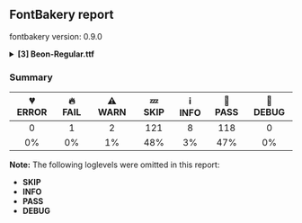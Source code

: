 ## FontBakery report

fontbakery version: 0.9.0

<details><summary><b>[3] Beon-Regular.ttf</b></summary><div><details><summary>🔥 <b>FAIL:</b> Do we have the latest version of FontBakery installed? (<a href="https://font-bakery.readthedocs.io/en/stable/fontbakery/profiles/universal.html#com.google.fonts/check/fontbakery_version">com.google.fonts/check/fontbakery_version</a>)</summary><div>


* 🔥 **FAIL** Current FontBakery version is 0.9.0, while a newer 0.9.2 is already available. Please upgrade it with 'pip install -U fontbakery' [code: outdated-fontbakery]
</div></details><details><summary>⚠ <b>WARN:</b> Is there kerning info for non-ligated sequences? (<a href="https://font-bakery.readthedocs.io/en/stable/fontbakery/profiles/googlefonts.html#com.google.fonts/check/kerning_for_non_ligated_sequences">com.google.fonts/check/kerning_for_non_ligated_sequences</a>)</summary><div>


* ⚠ **WARN** GPOS table lacks kerning info for the following non-ligated sequences:

	- f + f

	- f + l

	- l + f

	- f + i

	- i + l [code: lacks-kern-info]
</div></details><details><summary>⚠ <b>WARN:</b> Check if each glyph has the recommended amount of contours. (<a href="https://font-bakery.readthedocs.io/en/stable/fontbakery/profiles/universal.html#com.google.fonts/check/contour_count">com.google.fonts/check/contour_count</a>)</summary><div>


* ⚠ **WARN** This check inspects the glyph outlines and detects the total number of contours in each of them. The expected values are infered from the typical ammounts of contours observed in a large collection of reference font families. The divergences listed below may simply indicate a significantly different design on some of your glyphs. On the other hand, some of these may flag actual bugs in the font such as glyphs mapped to an incorrect codepoint. Please consider reviewing the design and codepoint assignment of these to make sure they are correct.

The following glyphs do not have the recommended number of contours:

	- Glyph name: numbersign	Contours detected: 8	Expected: 2

	- Glyph name: asterisk	Contours detected: 8	Expected: 1or4

	- Glyph name: plus	Contours detected: 3	Expected: 1

	- Glyph name: one	Contours detected: 2	Expected: 1

	- Glyph name: two	Contours detected: 2	Expected: 1

	- Glyph name: three	Contours detected: 2	Expected: 1

	- Glyph name: four	Contours detected: 3	Expected: 1or2

	- Glyph name: five	Contours detected: 3	Expected: 1

	- Glyph name: seven	Contours detected: 2	Expected: 1

	- Glyph name: eight	Contours detected: 1	Expected: 3

	- Glyph name: less	Contours detected: 2	Expected: 1

	- Glyph name: greater	Contours detected: 2	Expected: 1

	- Glyph name: A	Contours detected: 3	Expected: 2

	- Glyph name: E	Contours detected: 4	Expected: 1

	- Glyph name: F	Contours detected: 3	Expected: 1

	- Glyph name: G	Contours detected: 2	Expected: 1

	- Glyph name: H	Contours detected: 3	Expected: 1

	- Glyph name: J	Contours detected: 2	Expected: 1

	- Glyph name: K	Contours detected: 3	Expected: 1or2

	- Glyph name: L	Contours detected: 2	Expected: 1

	- Glyph name: M	Contours detected: 4	Expected: 1

	- Glyph name: N	Contours detected: 3	Expected: 1

	- Glyph name: R	Contours detected: 3	Expected: 1or2

	- Glyph name: S	Contours detected: 3	Expected: 1

	- Glyph name: T	Contours detected: 2	Expected: 1

	- Glyph name: U	Contours detected: 3	Expected: 1

	- Glyph name: V	Contours detected: 2	Expected: 1

	- Glyph name: W	Contours detected: 4	Expected: 1or2

	- Glyph name: X	Contours detected: 3	Expected: 1

	- Glyph name: Y	Contours detected: 3	Expected: 1

	- Glyph name: Z	Contours detected: 3	Expected: 1

	- Glyph name: bracketleft	Contours detected: 3	Expected: 1

	- Glyph name: bracketright	Contours detected: 3	Expected: 1

	- Glyph name: asciicircum	Contours detected: 2	Expected: 1

	- Glyph name: f	Contours detected: 3	Expected: 1

	- Glyph name: h	Contours detected: 2	Expected: 1

	- Glyph name: j	Contours detected: 3	Expected: 2

	- Glyph name: k	Contours detected: 3	Expected: 1or2

	- Glyph name: m	Contours detected: 3	Expected: 1

	- Glyph name: n	Contours detected: 2	Expected: 1

	- Glyph name: r	Contours detected: 2	Expected: 1

	- Glyph name: s	Contours detected: 2	Expected: 1

	- Glyph name: t	Contours detected: 3	Expected: 1

	- Glyph name: u	Contours detected: 2	Expected: 1

	- Glyph name: v	Contours detected: 2	Expected: 1

	- Glyph name: w	Contours detected: 5	Expected: 1

	- Glyph name: x	Contours detected: 3	Expected: 1

	- Glyph name: y	Contours detected: 3	Expected: 1

	- Glyph name: z	Contours detected: 3	Expected: 1

	- Glyph name: braceleft	Contours detected: 2	Expected: 1

	- Glyph name: braceright	Contours detected: 2	Expected: 1

	- Glyph name: cent	Contours detected: 3	Expected: 1or2

	- Glyph name: sterling	Contours detected: 4	Expected: 1or2

	- Glyph name: currency	Contours detected: 6	Expected: 2

	- Glyph name: yen	Contours detected: 6	Expected: 1or2

	- Glyph name: section	Contours detected: 3	Expected: 2

	- Glyph name: guillemotleft	Contours detected: 4	Expected: 2

	- Glyph name: logicalnot	Contours detected: 2	Expected: 1

	- Glyph name: registered	Contours detected: 5	Expected: 3or4

	- Glyph name: plusminus	Contours detected: 4	Expected: 1or2

	- Glyph name: uni00B2	Contours detected: 2	Expected: 1

	- Glyph name: uni00B3	Contours detected: 2	Expected: 1

	- Glyph name: uni00B5	Contours detected: 3	Expected: 1

	- Glyph name: uni00B9	Contours detected: 2	Expected: 1

	- Glyph name: guillemotright	Contours detected: 4	Expected: 2

	- Glyph name: onequarter	Contours detected: 6	Expected: 3or4

	- Glyph name: onehalf	Contours detected: 5	Expected: 3

	- Glyph name: threequarters	Contours detected: 6	Expected: 3or4

	- Glyph name: Agrave	Contours detected: 4	Expected: 3

	- Glyph name: Aacute	Contours detected: 4	Expected: 3

	- Glyph name: Acircumflex	Contours detected: 4	Expected: 3

	- Glyph name: Atilde	Contours detected: 4	Expected: 3

	- Glyph name: Adieresis	Contours detected: 5	Expected: 4

	- Glyph name: Aring	Contours detected: 5	Expected: 3or4

	- Glyph name: AE	Contours detected: 6	Expected: 2

	- Glyph name: Egrave	Contours detected: 5	Expected: 2

	- Glyph name: Eacute	Contours detected: 5	Expected: 2

	- Glyph name: Ecircumflex	Contours detected: 5	Expected: 2

	- Glyph name: Edieresis	Contours detected: 6	Expected: 3

	- Glyph name: Eth	Contours detected: 4	Expected: 2

	- Glyph name: Ntilde	Contours detected: 4	Expected: 2

	- Glyph name: multiply	Contours detected: 3	Expected: 1

	- Glyph name: Ugrave	Contours detected: 4	Expected: 2

	- Glyph name: Uacute	Contours detected: 4	Expected: 2

	- Glyph name: Ucircumflex	Contours detected: 4	Expected: 2

	- Glyph name: Udieresis	Contours detected: 5	Expected: 3

	- Glyph name: Yacute	Contours detected: 4	Expected: 2

	- Glyph name: germandbls	Contours detected: 4	Expected: 1

	- Glyph name: ae	Contours detected: 4	Expected: 3

	- Glyph name: eth	Contours detected: 4	Expected: 2

	- Glyph name: ntilde	Contours detected: 3	Expected: 2

	- Glyph name: ugrave	Contours detected: 3	Expected: 2

	- Glyph name: uacute	Contours detected: 3	Expected: 2

	- Glyph name: ucircumflex	Contours detected: 3	Expected: 2

	- Glyph name: udieresis	Contours detected: 4	Expected: 3

	- Glyph name: yacute	Contours detected: 4	Expected: 2

	- Glyph name: ydieresis	Contours detected: 5	Expected: 3

	- Glyph name: Amacron	Contours detected: 4	Expected: 3

	- Glyph name: Abreve	Contours detected: 4	Expected: 3

	- Glyph name: Aogonek	Contours detected: 4	Expected: 2or3

	- Glyph name: aogonek	Contours detected: 3	Expected: 2

	- Glyph name: Dcroat	Contours detected: 4	Expected: 2

	- Glyph name: dcroat	Contours detected: 4	Expected: 2

	- Glyph name: Emacron	Contours detected: 5	Expected: 2

	- Glyph name: Ebreve	Contours detected: 5	Expected: 2

	- Glyph name: Edotaccent	Contours detected: 5	Expected: 2

	- Glyph name: Eogonek	Contours detected: 5	Expected: 1or2

	- Glyph name: eogonek	Contours detected: 3	Expected: 2

	- Glyph name: Ecaron	Contours detected: 5	Expected: 2

	- Glyph name: Gcircumflex	Contours detected: 3	Expected: 2

	- Glyph name: Gbreve	Contours detected: 3	Expected: 2

	- Glyph name: Gdotaccent	Contours detected: 3	Expected: 2

	- Glyph name: uni0122	Contours detected: 3	Expected: 2

	- Glyph name: Hcircumflex	Contours detected: 4	Expected: 2

	- Glyph name: hcircumflex	Contours detected: 3	Expected: 2

	- Glyph name: Hbar	Contours detected: 4	Expected: 2

	- Glyph name: hbar	Contours detected: 4	Expected: 1

	- Glyph name: IJ	Contours detected: 3	Expected: 1or2

	- Glyph name: ij	Contours detected: 5	Expected: 3or4

	- Glyph name: jcircumflex	Contours detected: 3	Expected: 2

	- Glyph name: uni0136	Contours detected: 4	Expected: 2or3

	- Glyph name: uni0137	Contours detected: 4	Expected: 2or3

	- Glyph name: kgreenlandic	Contours detected: 3	Expected: 1or2

	- Glyph name: Lacute	Contours detected: 3	Expected: 2

	- Glyph name: uni013B	Contours detected: 3	Expected: 2

	- Glyph name: Lcaron	Contours detected: 3	Expected: 2

	- Glyph name: Ldot	Contours detected: 3	Expected: 2

	- Glyph name: Lslash	Contours detected: 4	Expected: 1

	- Glyph name: lslash	Contours detected: 3	Expected: 1

	- Glyph name: Nacute	Contours detected: 4	Expected: 2

	- Glyph name: nacute	Contours detected: 3	Expected: 2

	- Glyph name: uni0145	Contours detected: 4	Expected: 2

	- Glyph name: uni0146	Contours detected: 3	Expected: 2

	- Glyph name: Ncaron	Contours detected: 4	Expected: 2

	- Glyph name: ncaron	Contours detected: 3	Expected: 2

	- Glyph name: napostrophe	Contours detected: 3	Expected: 2

	- Glyph name: Eng	Contours detected: 3	Expected: 1

	- Glyph name: eng	Contours detected: 2	Expected: 1

	- Glyph name: OE	Contours detected: 5	Expected: 2

	- Glyph name: oe	Contours detected: 5	Expected: 3

	- Glyph name: Racute	Contours detected: 4	Expected: 3

	- Glyph name: racute	Contours detected: 3	Expected: 2

	- Glyph name: uni0156	Contours detected: 4	Expected: 3

	- Glyph name: uni0157	Contours detected: 3	Expected: 2

	- Glyph name: Rcaron	Contours detected: 4	Expected: 3

	- Glyph name: rcaron	Contours detected: 3	Expected: 2

	- Glyph name: Sacute	Contours detected: 4	Expected: 2

	- Glyph name: sacute	Contours detected: 3	Expected: 2

	- Glyph name: Scircumflex	Contours detected: 4	Expected: 2

	- Glyph name: scircumflex	Contours detected: 3	Expected: 2

	- Glyph name: Scedilla	Contours detected: 4	Expected: 1or2

	- Glyph name: scedilla	Contours detected: 3	Expected: 1or2

	- Glyph name: Scaron	Contours detected: 4	Expected: 2

	- Glyph name: scaron	Contours detected: 3	Expected: 2

	- Glyph name: uni0162	Contours detected: 3	Expected: 1or2

	- Glyph name: uni0163	Contours detected: 4	Expected: 1or2

	- Glyph name: Tcaron	Contours detected: 3	Expected: 2

	- Glyph name: tcaron	Contours detected: 4	Expected: 2

	- Glyph name: Tbar	Contours detected: 4	Expected: 1

	- Glyph name: tbar	Contours detected: 5	Expected: 1

	- Glyph name: Utilde	Contours detected: 4	Expected: 2

	- Glyph name: utilde	Contours detected: 3	Expected: 2

	- Glyph name: Umacron	Contours detected: 4	Expected: 2

	- Glyph name: umacron	Contours detected: 3	Expected: 2

	- Glyph name: Ubreve	Contours detected: 4	Expected: 2

	- Glyph name: ubreve	Contours detected: 3	Expected: 2

	- Glyph name: Uring	Contours detected: 5	Expected: 3

	- Glyph name: uring	Contours detected: 4	Expected: 3

	- Glyph name: Uhungarumlaut	Contours detected: 5	Expected: 3

	- Glyph name: uhungarumlaut	Contours detected: 4	Expected: 3

	- Glyph name: Uogonek	Contours detected: 4	Expected: 1

	- Glyph name: uogonek	Contours detected: 3	Expected: 1

	- Glyph name: Wcircumflex	Contours detected: 5	Expected: 2

	- Glyph name: wcircumflex	Contours detected: 6	Expected: 2

	- Glyph name: Ycircumflex	Contours detected: 4	Expected: 2

	- Glyph name: ycircumflex	Contours detected: 4	Expected: 2

	- Glyph name: Ydieresis	Contours detected: 5	Expected: 3

	- Glyph name: Zacute	Contours detected: 4	Expected: 2

	- Glyph name: zacute	Contours detected: 4	Expected: 2

	- Glyph name: Zdotaccent	Contours detected: 4	Expected: 2

	- Glyph name: zdotaccent	Contours detected: 4	Expected: 2

	- Glyph name: Zcaron	Contours detected: 4	Expected: 2

	- Glyph name: zcaron	Contours detected: 4	Expected: 2

	- Glyph name: florin	Contours detected: 3	Expected: 1

	- Glyph name: uni019D	Contours detected: 3	Expected: 1

	- Glyph name: Gcaron	Contours detected: 3	Expected: 2

	- Glyph name: uni01EA	Contours detected: 3	Expected: 2

	- Glyph name: uni01EB	Contours detected: 3	Expected: 2

	- Glyph name: Aringacute	Contours detected: 6	Expected: 3, 4or5

	- Glyph name: AEacute	Contours detected: 7	Expected: 3

	- Glyph name: aeacute	Contours detected: 5	Expected: 4

	- Glyph name: uni0218	Contours detected: 4	Expected: 2

	- Glyph name: uni0219	Contours detected: 3	Expected: 2

	- Glyph name: uni021A	Contours detected: 3	Expected: 2

	- Glyph name: uni021B	Contours detected: 4	Expected: 2

	- Glyph name: uni0232	Contours detected: 4	Expected: 2

	- Glyph name: uni0233	Contours detected: 4	Expected: 2

	- Glyph name: uni0237	Contours detected: 2	Expected: 1

	- Glyph name: uni0272	Contours detected: 2	Expected: 1

	- Glyph name: uni0394	Contours detected: 3	Expected: 2

	- Glyph name: uni03A9	Contours detected: 3	Expected: 1

	- Glyph name: uni03BC	Contours detected: 3	Expected: 1

	- Glyph name: pi	Contours detected: 3	Expected: 1

	- Glyph name: uni1E08	Contours detected: 3	Expected: 2

	- Glyph name: uni1E09	Contours detected: 3	Expected: 2

	- Glyph name: uni1E14	Contours detected: 6	Expected: 3

	- Glyph name: uni1E16	Contours detected: 6	Expected: 3

	- Glyph name: uni1E1C	Contours detected: 6	Expected: 2

	- Glyph name: uni1E1D	Contours detected: 4	Expected: 3

	- Glyph name: uni1E20	Contours detected: 3	Expected: 2

	- Glyph name: uni1E24	Contours detected: 4	Expected: 2

	- Glyph name: uni1E25	Contours detected: 3	Expected: 2

	- Glyph name: uni1E2A	Contours detected: 4	Expected: 2

	- Glyph name: uni1E2B	Contours detected: 3	Expected: 2

	- Glyph name: uni1E36	Contours detected: 3	Expected: 2

	- Glyph name: uni1E3A	Contours detected: 3	Expected: 2

	- Glyph name: uni1E42	Contours detected: 5	Expected: 2

	- Glyph name: uni1E43	Contours detected: 4	Expected: 2

	- Glyph name: uni1E44	Contours detected: 4	Expected: 2

	- Glyph name: uni1E45	Contours detected: 3	Expected: 2

	- Glyph name: uni1E46	Contours detected: 4	Expected: 2

	- Glyph name: uni1E47	Contours detected: 3	Expected: 2

	- Glyph name: uni1E48	Contours detected: 4	Expected: 2

	- Glyph name: uni1E49	Contours detected: 3	Expected: 2

	- Glyph name: uni1E5A	Contours detected: 4	Expected: 3

	- Glyph name: uni1E5B	Contours detected: 3	Expected: 2

	- Glyph name: uni1E5E	Contours detected: 4	Expected: 3

	- Glyph name: uni1E5F	Contours detected: 3	Expected: 2

	- Glyph name: uni1E60	Contours detected: 4	Expected: 2

	- Glyph name: uni1E61	Contours detected: 3	Expected: 2

	- Glyph name: uni1E62	Contours detected: 4	Expected: 2

	- Glyph name: uni1E63	Contours detected: 3	Expected: 2

	- Glyph name: uni1E64	Contours detected: 5	Expected: 3

	- Glyph name: uni1E65	Contours detected: 4	Expected: 3

	- Glyph name: uni1E66	Contours detected: 5	Expected: 3

	- Glyph name: uni1E67	Contours detected: 4	Expected: 3

	- Glyph name: uni1E68	Contours detected: 5	Expected: 3

	- Glyph name: uni1E69	Contours detected: 4	Expected: 3

	- Glyph name: uni1E6C	Contours detected: 3	Expected: 2

	- Glyph name: uni1E6D	Contours detected: 4	Expected: 2

	- Glyph name: uni1E6E	Contours detected: 3	Expected: 2

	- Glyph name: uni1E6F	Contours detected: 4	Expected: 2

	- Glyph name: uni1E78	Contours detected: 5	Expected: 3

	- Glyph name: uni1E79	Contours detected: 4	Expected: 3

	- Glyph name: uni1E7A	Contours detected: 6	Expected: 4

	- Glyph name: uni1E7B	Contours detected: 5	Expected: 4

	- Glyph name: Wgrave	Contours detected: 5	Expected: 2

	- Glyph name: wgrave	Contours detected: 6	Expected: 2

	- Glyph name: Wacute	Contours detected: 5	Expected: 2

	- Glyph name: wacute	Contours detected: 6	Expected: 2

	- Glyph name: Wdieresis	Contours detected: 6	Expected: 3

	- Glyph name: wdieresis	Contours detected: 7	Expected: 3

	- Glyph name: uni1E8E	Contours detected: 4	Expected: 2

	- Glyph name: uni1E8F	Contours detected: 4	Expected: 2

	- Glyph name: uni1E92	Contours detected: 4	Expected: 2

	- Glyph name: uni1E93	Contours detected: 4	Expected: 2

	- Glyph name: uni1E97	Contours detected: 5	Expected: 3

	- Glyph name: uni1E9E	Contours detected: 4	Expected: 1

	- Glyph name: uni1EA0	Contours detected: 4	Expected: 3

	- Glyph name: uni1EB8	Contours detected: 5	Expected: 2

	- Glyph name: uni1EBC	Contours detected: 5	Expected: 2

	- Glyph name: uni1EE4	Contours detected: 4	Expected: 2

	- Glyph name: uni1EE5	Contours detected: 3	Expected: 2

	- Glyph name: Ygrave	Contours detected: 4	Expected: 2

	- Glyph name: ygrave	Contours detected: 4	Expected: 2

	- Glyph name: uni1EF8	Contours detected: 4	Expected: 2

	- Glyph name: uni1EF9	Contours detected: 4	Expected: 2

	- Glyph name: dagger	Contours detected: 3	Expected: 1or2

	- Glyph name: daggerdbl	Contours detected: 5	Expected: 1or3

	- Glyph name: guilsinglleft	Contours detected: 2	Expected: 1

	- Glyph name: guilsinglright	Contours detected: 2	Expected: 1

	- Glyph name: uni2074	Contours detected: 3	Expected: 1or2

	- Glyph name: uni2075	Contours detected: 3	Expected: 1

	- Glyph name: uni2077	Contours detected: 2	Expected: 1

	- Glyph name: uni2078	Contours detected: 1	Expected: 3

	- Glyph name: uni2081	Contours detected: 2	Expected: 1

	- Glyph name: uni2082	Contours detected: 2	Expected: 1

	- Glyph name: uni2083	Contours detected: 2	Expected: 1

	- Glyph name: uni2084	Contours detected: 3	Expected: 1or2

	- Glyph name: uni2085	Contours detected: 3	Expected: 1

	- Glyph name: uni2087	Contours detected: 2	Expected: 1

	- Glyph name: uni2088	Contours detected: 1	Expected: 3

	- Glyph name: Euro	Contours detected: 5	Expected: 1or2

	- Glyph name: uni2116	Contours detected: 6	Expected: 3or4

	- Glyph name: trademark	Contours detected: 6	Expected: 2

	- Glyph name: uni2126	Contours detected: 3	Expected: 1

	- Glyph name: emptyset	Contours detected: 5	Expected: 3

	- Glyph name: uni2206	Contours detected: 3	Expected: 2

	- Glyph name: product	Contours detected: 3	Expected: 1

	- Glyph name: summation	Contours detected: 4	Expected: 1

	- Glyph name: radical	Contours detected: 3	Expected: 1

	- Glyph name: infinity	Contours detected: 1	Expected: 3

	- Glyph name: lessequal	Contours detected: 3	Expected: 2

	- Glyph name: greaterequal	Contours detected: 3	Expected: 2

	- Glyph name: lozenge	Contours detected: 4	Expected: 2

	- Glyph name: fi	Contours detected: 5	Expected: 1, 2or3

	- Glyph name: fl	Contours detected: 4	Expected: 1or2

	- Glyph name: A	Contours detected: 3	Expected: 2

	- Glyph name: AE	Contours detected: 6	Expected: 2

	- Glyph name: AEacute	Contours detected: 7	Expected: 3

	- Glyph name: Aacute	Contours detected: 4	Expected: 3

	- Glyph name: Abreve	Contours detected: 4	Expected: 3

	- Glyph name: Acircumflex	Contours detected: 4	Expected: 3

	- Glyph name: Adieresis	Contours detected: 5	Expected: 4

	- Glyph name: Agrave	Contours detected: 4	Expected: 3

	- Glyph name: Amacron	Contours detected: 4	Expected: 3

	- Glyph name: Aogonek	Contours detected: 4	Expected: 2or3

	- Glyph name: Aring	Contours detected: 5	Expected: 3or4

	- Glyph name: Aringacute	Contours detected: 6	Expected: 3, 4or5

	- Glyph name: Atilde	Contours detected: 4	Expected: 3

	- Glyph name: Dcroat	Contours detected: 4	Expected: 2

	- Glyph name: E	Contours detected: 4	Expected: 1

	- Glyph name: Eacute	Contours detected: 5	Expected: 2

	- Glyph name: Ebreve	Contours detected: 5	Expected: 2

	- Glyph name: Ecaron	Contours detected: 5	Expected: 2

	- Glyph name: Ecircumflex	Contours detected: 5	Expected: 2

	- Glyph name: Edieresis	Contours detected: 6	Expected: 3

	- Glyph name: Edotaccent	Contours detected: 5	Expected: 2

	- Glyph name: Egrave	Contours detected: 5	Expected: 2

	- Glyph name: Emacron	Contours detected: 5	Expected: 2

	- Glyph name: Eng	Contours detected: 3	Expected: 1

	- Glyph name: Eogonek	Contours detected: 5	Expected: 1or2

	- Glyph name: Eth	Contours detected: 4	Expected: 2

	- Glyph name: Euro	Contours detected: 5	Expected: 1or2

	- Glyph name: F	Contours detected: 3	Expected: 1

	- Glyph name: G	Contours detected: 2	Expected: 1

	- Glyph name: Gbreve	Contours detected: 3	Expected: 2

	- Glyph name: Gcaron	Contours detected: 3	Expected: 2

	- Glyph name: Gcircumflex	Contours detected: 3	Expected: 2

	- Glyph name: Gdotaccent	Contours detected: 3	Expected: 2

	- Glyph name: H	Contours detected: 3	Expected: 1

	- Glyph name: Hbar	Contours detected: 4	Expected: 2

	- Glyph name: Hcircumflex	Contours detected: 4	Expected: 2

	- Glyph name: IJ	Contours detected: 3	Expected: 1or2

	- Glyph name: J	Contours detected: 2	Expected: 1

	- Glyph name: K	Contours detected: 3	Expected: 1or2

	- Glyph name: L	Contours detected: 2	Expected: 1

	- Glyph name: Lacute	Contours detected: 3	Expected: 2

	- Glyph name: Lcaron	Contours detected: 3	Expected: 2

	- Glyph name: Ldot	Contours detected: 3	Expected: 2

	- Glyph name: Lslash	Contours detected: 4	Expected: 1

	- Glyph name: M	Contours detected: 4	Expected: 1

	- Glyph name: N	Contours detected: 3	Expected: 1

	- Glyph name: Nacute	Contours detected: 4	Expected: 2

	- Glyph name: Ncaron	Contours detected: 4	Expected: 2

	- Glyph name: Ntilde	Contours detected: 4	Expected: 2

	- Glyph name: OE	Contours detected: 5	Expected: 2

	- Glyph name: R	Contours detected: 3	Expected: 1or2

	- Glyph name: Racute	Contours detected: 4	Expected: 3

	- Glyph name: Rcaron	Contours detected: 4	Expected: 3

	- Glyph name: S	Contours detected: 3	Expected: 1

	- Glyph name: Sacute	Contours detected: 4	Expected: 2

	- Glyph name: Scaron	Contours detected: 4	Expected: 2

	- Glyph name: Scircumflex	Contours detected: 4	Expected: 2

	- Glyph name: T	Contours detected: 2	Expected: 1

	- Glyph name: Tbar	Contours detected: 4	Expected: 1

	- Glyph name: Tcaron	Contours detected: 3	Expected: 2

	- Glyph name: U	Contours detected: 3	Expected: 1

	- Glyph name: Uacute	Contours detected: 4	Expected: 2

	- Glyph name: Ubreve	Contours detected: 4	Expected: 2

	- Glyph name: Ucircumflex	Contours detected: 4	Expected: 2

	- Glyph name: Udieresis	Contours detected: 5	Expected: 3

	- Glyph name: Ugrave	Contours detected: 4	Expected: 2

	- Glyph name: Uhungarumlaut	Contours detected: 5	Expected: 3

	- Glyph name: Umacron	Contours detected: 4	Expected: 2

	- Glyph name: Uogonek	Contours detected: 4	Expected: 1

	- Glyph name: Uring	Contours detected: 5	Expected: 3

	- Glyph name: Utilde	Contours detected: 4	Expected: 2

	- Glyph name: V	Contours detected: 2	Expected: 1

	- Glyph name: W	Contours detected: 4	Expected: 1or2

	- Glyph name: Wacute	Contours detected: 5	Expected: 2

	- Glyph name: Wcircumflex	Contours detected: 5	Expected: 2

	- Glyph name: Wdieresis	Contours detected: 6	Expected: 3

	- Glyph name: Wgrave	Contours detected: 5	Expected: 2

	- Glyph name: X	Contours detected: 3	Expected: 1

	- Glyph name: Y	Contours detected: 3	Expected: 1

	- Glyph name: Yacute	Contours detected: 4	Expected: 2

	- Glyph name: Ycircumflex	Contours detected: 4	Expected: 2

	- Glyph name: Ydieresis	Contours detected: 5	Expected: 3

	- Glyph name: Ygrave	Contours detected: 4	Expected: 2

	- Glyph name: Z	Contours detected: 3	Expected: 1

	- Glyph name: Zacute	Contours detected: 4	Expected: 2

	- Glyph name: Zcaron	Contours detected: 4	Expected: 2

	- Glyph name: Zdotaccent	Contours detected: 4	Expected: 2

	- Glyph name: ae	Contours detected: 4	Expected: 3

	- Glyph name: aeacute	Contours detected: 5	Expected: 4

	- Glyph name: aogonek	Contours detected: 3	Expected: 2

	- Glyph name: asciicircum	Contours detected: 2	Expected: 1

	- Glyph name: asterisk	Contours detected: 8	Expected: 1or4

	- Glyph name: braceleft	Contours detected: 2	Expected: 1

	- Glyph name: braceright	Contours detected: 2	Expected: 1

	- Glyph name: bracketleft	Contours detected: 3	Expected: 1

	- Glyph name: bracketright	Contours detected: 3	Expected: 1

	- Glyph name: cent	Contours detected: 3	Expected: 1or2

	- Glyph name: currency	Contours detected: 6	Expected: 2

	- Glyph name: dagger	Contours detected: 3	Expected: 1or2

	- Glyph name: daggerdbl	Contours detected: 5	Expected: 1or3

	- Glyph name: dcroat	Contours detected: 4	Expected: 2

	- Glyph name: eight	Contours detected: 1	Expected: 3

	- Glyph name: emptyset	Contours detected: 5	Expected: 3

	- Glyph name: eng	Contours detected: 2	Expected: 1

	- Glyph name: eogonek	Contours detected: 3	Expected: 2

	- Glyph name: eth	Contours detected: 4	Expected: 2

	- Glyph name: f	Contours detected: 3	Expected: 1

	- Glyph name: fi	Contours detected: 5	Expected: 3

	- Glyph name: five	Contours detected: 3	Expected: 1

	- Glyph name: fl	Contours detected: 4	Expected: 2

	- Glyph name: four	Contours detected: 3	Expected: 1or2

	- Glyph name: germandbls	Contours detected: 4	Expected: 1

	- Glyph name: greater	Contours detected: 2	Expected: 1

	- Glyph name: greaterequal	Contours detected: 3	Expected: 2

	- Glyph name: guillemotleft	Contours detected: 4	Expected: 2

	- Glyph name: guillemotright	Contours detected: 4	Expected: 2

	- Glyph name: guilsinglleft	Contours detected: 2	Expected: 1

	- Glyph name: guilsinglright	Contours detected: 2	Expected: 1

	- Glyph name: h	Contours detected: 2	Expected: 1

	- Glyph name: hbar	Contours detected: 4	Expected: 1

	- Glyph name: hcircumflex	Contours detected: 3	Expected: 2

	- Glyph name: ij	Contours detected: 5	Expected: 3or4

	- Glyph name: infinity	Contours detected: 1	Expected: 3

	- Glyph name: j	Contours detected: 3	Expected: 2

	- Glyph name: jcircumflex	Contours detected: 3	Expected: 2

	- Glyph name: k	Contours detected: 3	Expected: 1or2

	- Glyph name: kgreenlandic	Contours detected: 3	Expected: 1or2

	- Glyph name: less	Contours detected: 2	Expected: 1

	- Glyph name: lessequal	Contours detected: 3	Expected: 2

	- Glyph name: logicalnot	Contours detected: 2	Expected: 1

	- Glyph name: lozenge	Contours detected: 4	Expected: 2

	- Glyph name: lslash	Contours detected: 3	Expected: 1

	- Glyph name: m	Contours detected: 3	Expected: 1

	- Glyph name: multiply	Contours detected: 3	Expected: 1

	- Glyph name: n	Contours detected: 2	Expected: 1

	- Glyph name: nacute	Contours detected: 3	Expected: 2

	- Glyph name: napostrophe	Contours detected: 3	Expected: 2

	- Glyph name: ncaron	Contours detected: 3	Expected: 2

	- Glyph name: ntilde	Contours detected: 3	Expected: 2

	- Glyph name: numbersign	Contours detected: 8	Expected: 2

	- Glyph name: oe	Contours detected: 5	Expected: 3

	- Glyph name: one	Contours detected: 2	Expected: 1

	- Glyph name: onehalf	Contours detected: 5	Expected: 3

	- Glyph name: onequarter	Contours detected: 6	Expected: 3or4

	- Glyph name: pi	Contours detected: 3	Expected: 1

	- Glyph name: plus	Contours detected: 3	Expected: 1

	- Glyph name: plusminus	Contours detected: 4	Expected: 1or2

	- Glyph name: product	Contours detected: 3	Expected: 1

	- Glyph name: r	Contours detected: 2	Expected: 1

	- Glyph name: racute	Contours detected: 3	Expected: 2

	- Glyph name: radical	Contours detected: 3	Expected: 1

	- Glyph name: rcaron	Contours detected: 3	Expected: 2

	- Glyph name: registered	Contours detected: 5	Expected: 3or4

	- Glyph name: s	Contours detected: 2	Expected: 1

	- Glyph name: sacute	Contours detected: 3	Expected: 2

	- Glyph name: scaron	Contours detected: 3	Expected: 2

	- Glyph name: scircumflex	Contours detected: 3	Expected: 2

	- Glyph name: section	Contours detected: 3	Expected: 2

	- Glyph name: seven	Contours detected: 2	Expected: 1

	- Glyph name: sterling	Contours detected: 4	Expected: 1or2

	- Glyph name: summation	Contours detected: 4	Expected: 1

	- Glyph name: t	Contours detected: 3	Expected: 1

	- Glyph name: tbar	Contours detected: 5	Expected: 1

	- Glyph name: tcaron	Contours detected: 4	Expected: 2

	- Glyph name: three	Contours detected: 2	Expected: 1

	- Glyph name: threequarters	Contours detected: 6	Expected: 3or4

	- Glyph name: trademark	Contours detected: 6	Expected: 2

	- Glyph name: two	Contours detected: 2	Expected: 1

	- Glyph name: u	Contours detected: 2	Expected: 1

	- Glyph name: uacute	Contours detected: 3	Expected: 2

	- Glyph name: ubreve	Contours detected: 3	Expected: 2

	- Glyph name: ucircumflex	Contours detected: 3	Expected: 2

	- Glyph name: udieresis	Contours detected: 4	Expected: 3

	- Glyph name: ugrave	Contours detected: 3	Expected: 2

	- Glyph name: uhungarumlaut	Contours detected: 4	Expected: 3

	- Glyph name: umacron	Contours detected: 3	Expected: 2

	- Glyph name: uni00B5	Contours detected: 3	Expected: 1

	- Glyph name: uni0122	Contours detected: 3	Expected: 2

	- Glyph name: uni0136	Contours detected: 4	Expected: 2or3

	- Glyph name: uni0137	Contours detected: 4	Expected: 2or3

	- Glyph name: uni013B	Contours detected: 3	Expected: 2

	- Glyph name: uni0145	Contours detected: 4	Expected: 2

	- Glyph name: uni0146	Contours detected: 3	Expected: 2

	- Glyph name: uni0156	Contours detected: 4	Expected: 3

	- Glyph name: uni0157	Contours detected: 3	Expected: 2

	- Glyph name: uni0162	Contours detected: 3	Expected: 1or2

	- Glyph name: uni0163	Contours detected: 4	Expected: 1or2

	- Glyph name: uni019D	Contours detected: 3	Expected: 1

	- Glyph name: uni0218	Contours detected: 4	Expected: 2

	- Glyph name: uni0219	Contours detected: 3	Expected: 2

	- Glyph name: uni021A	Contours detected: 3	Expected: 2

	- Glyph name: uni021B	Contours detected: 4	Expected: 2

	- Glyph name: uni0232	Contours detected: 4	Expected: 2

	- Glyph name: uni0233	Contours detected: 4	Expected: 2

	- Glyph name: uni0237	Contours detected: 2	Expected: 1

	- Glyph name: uni0272	Contours detected: 2	Expected: 1

	- Glyph name: uni0394	Contours detected: 3	Expected: 2

	- Glyph name: uni03A9	Contours detected: 3	Expected: 1

	- Glyph name: uni03BC	Contours detected: 3	Expected: 1

	- Glyph name: uni1E08	Contours detected: 3	Expected: 2

	- Glyph name: uni1E09	Contours detected: 3	Expected: 2

	- Glyph name: uni1E14	Contours detected: 6	Expected: 3

	- Glyph name: uni1E16	Contours detected: 6	Expected: 3

	- Glyph name: uni1E1C	Contours detected: 6	Expected: 2

	- Glyph name: uni1E1D	Contours detected: 4	Expected: 3

	- Glyph name: uni1E20	Contours detected: 3	Expected: 2

	- Glyph name: uni1E24	Contours detected: 4	Expected: 2

	- Glyph name: uni1E25	Contours detected: 3	Expected: 2

	- Glyph name: uni1E2A	Contours detected: 4	Expected: 2

	- Glyph name: uni1E2B	Contours detected: 3	Expected: 2

	- Glyph name: uni1E36	Contours detected: 3	Expected: 2

	- Glyph name: uni1E3A	Contours detected: 3	Expected: 2

	- Glyph name: uni1E42	Contours detected: 5	Expected: 2

	- Glyph name: uni1E43	Contours detected: 4	Expected: 2

	- Glyph name: uni1E44	Contours detected: 4	Expected: 2

	- Glyph name: uni1E45	Contours detected: 3	Expected: 2

	- Glyph name: uni1E46	Contours detected: 4	Expected: 2

	- Glyph name: uni1E47	Contours detected: 3	Expected: 2

	- Glyph name: uni1E48	Contours detected: 4	Expected: 2

	- Glyph name: uni1E49	Contours detected: 3	Expected: 2

	- Glyph name: uni1E5A	Contours detected: 4	Expected: 3

	- Glyph name: uni1E5B	Contours detected: 3	Expected: 2

	- Glyph name: uni1E5E	Contours detected: 4	Expected: 3

	- Glyph name: uni1E5F	Contours detected: 3	Expected: 2

	- Glyph name: uni1E60	Contours detected: 4	Expected: 2

	- Glyph name: uni1E61	Contours detected: 3	Expected: 2

	- Glyph name: uni1E62	Contours detected: 4	Expected: 2

	- Glyph name: uni1E63	Contours detected: 3	Expected: 2

	- Glyph name: uni1E64	Contours detected: 5	Expected: 3

	- Glyph name: uni1E65	Contours detected: 4	Expected: 3

	- Glyph name: uni1E66	Contours detected: 5	Expected: 3

	- Glyph name: uni1E67	Contours detected: 4	Expected: 3

	- Glyph name: uni1E68	Contours detected: 5	Expected: 3

	- Glyph name: uni1E69	Contours detected: 4	Expected: 3

	- Glyph name: uni1E6C	Contours detected: 3	Expected: 2

	- Glyph name: uni1E6D	Contours detected: 4	Expected: 2

	- Glyph name: uni1E6E	Contours detected: 3	Expected: 2

	- Glyph name: uni1E6F	Contours detected: 4	Expected: 2

	- Glyph name: uni1E78	Contours detected: 5	Expected: 3

	- Glyph name: uni1E79	Contours detected: 4	Expected: 3

	- Glyph name: uni1E7A	Contours detected: 6	Expected: 4

	- Glyph name: uni1E7B	Contours detected: 5	Expected: 4

	- Glyph name: uni1E8E	Contours detected: 4	Expected: 2

	- Glyph name: uni1E8F	Contours detected: 4	Expected: 2

	- Glyph name: uni1E92	Contours detected: 4	Expected: 2

	- Glyph name: uni1E93	Contours detected: 4	Expected: 2

	- Glyph name: uni1E97	Contours detected: 5	Expected: 3

	- Glyph name: uni1E9E	Contours detected: 4	Expected: 1

	- Glyph name: uni1EA0	Contours detected: 4	Expected: 3

	- Glyph name: uni1EB8	Contours detected: 5	Expected: 2

	- Glyph name: uni1EBC	Contours detected: 5	Expected: 2

	- Glyph name: uni1EE4	Contours detected: 4	Expected: 2

	- Glyph name: uni1EE5	Contours detected: 3	Expected: 2

	- Glyph name: uni1EF8	Contours detected: 4	Expected: 2

	- Glyph name: uni1EF9	Contours detected: 4	Expected: 2

	- Glyph name: uni2116	Contours detected: 6	Expected: 3or4

	- Glyph name: uni2126	Contours detected: 3	Expected: 1

	- Glyph name: uni2206	Contours detected: 3	Expected: 2

	- Glyph name: uogonek	Contours detected: 3	Expected: 1

	- Glyph name: uring	Contours detected: 4	Expected: 3

	- Glyph name: utilde	Contours detected: 3	Expected: 2

	- Glyph name: v	Contours detected: 2	Expected: 1

	- Glyph name: w	Contours detected: 5	Expected: 1

	- Glyph name: wacute	Contours detected: 6	Expected: 2

	- Glyph name: wcircumflex	Contours detected: 6	Expected: 2

	- Glyph name: wdieresis	Contours detected: 7	Expected: 3

	- Glyph name: wgrave	Contours detected: 6	Expected: 2

	- Glyph name: x	Contours detected: 3	Expected: 1

	- Glyph name: y	Contours detected: 3	Expected: 1

	- Glyph name: yacute	Contours detected: 4	Expected: 2

	- Glyph name: ycircumflex	Contours detected: 4	Expected: 2

	- Glyph name: ydieresis	Contours detected: 5	Expected: 3

	- Glyph name: yen	Contours detected: 6	Expected: 1or2

	- Glyph name: ygrave	Contours detected: 4	Expected: 2

	- Glyph name: z	Contours detected: 3	Expected: 1

	- Glyph name: zacute	Contours detected: 4	Expected: 2

	- Glyph name: zcaron	Contours detected: 4	Expected: 2

	- Glyph name: zdotaccent	Contours detected: 4	Expected: 2
 [code: contour-count]
</div></details><br></div></details>

### Summary

| 💔 ERROR | 🔥 FAIL | ⚠ WARN | 💤 SKIP | ℹ INFO | 🍞 PASS | 🔎 DEBUG |
|:-----:|:----:|:----:|:----:|:----:|:----:|:----:|
| 0 | 1 | 2 | 121 | 8 | 118 | 0 |
| 0% | 0% | 1% | 48% | 3% | 47% | 0% |

**Note:** The following loglevels were omitted in this report:
* **SKIP**
* **INFO**
* **PASS**
* **DEBUG**

